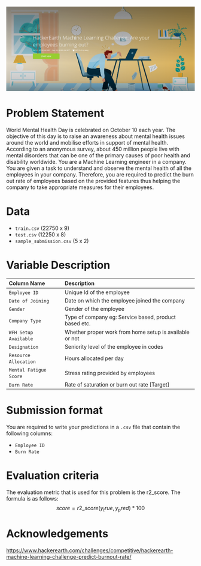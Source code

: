 ![](https://github.com/redwankarimsony/hackerearth_employee_burnout/blob/main/cover.png)
# Problem Statement
World Mental Health Day is celebrated on October 10 each year. The objective of this day is to raise an awareness about mental health issues around the world and mobilise efforts in support of mental health. According to an anonymous survey, about 450 million people live with mental disorders that can be one of the primary causes of poor health and disability worldwide.
You are a Machine Learning engineer in a company. You are given a task to understand and observe the mental health of all the employees in your company. Therefore, you are required to predict the burn out rate of employees based on the provided features thus helping the company to take appropriate measures for their employees.

# Data
* `train.csv` (22750 x 9)
* `test.csv` (12250 x 8)
* `sample_submission.csv` (5 x 2)

# Variable Description
|Column Name|	Description|
|:--|:--|
|`Employee ID`	|Unique Id of the employee|
|`Date of Joining`|	Date on which the employee joined the company|
|`Gender	`|Gender of the employee|
|`Company Type`|	Type of company eg: Service based, product based etc.|
|`WFH Setup Available`|	Whether proper work from home setup is available or not| 
|`Designation	`|Seniority level of the employee in codes|
|`Resource Allocation`|	Hours allocated per day|
|`Mental Fatigue Score`|	Stress rating provided by employees|
|`Burn Rate`	|Rate of saturation or burn out rate [Target]|




# Submission format
You are required to write your predictions in a `.csv` file that contain the following columns:
* `Employee ID` 
* `Burn Rate`

# Evaluation criteria
The evaluation metric that is used for this problem is the r2_score. The formula is as follows:
$$ score = r2\_score(y_true, y_pred)*100$$

# Acknowledgements
https://www.hackerearth.com/challenges/competitive/hackerearth-machine-learning-challenge-predict-burnout-rate/
